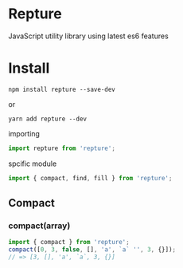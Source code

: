 # Repture
JavaScript utility library using latest es6 features

# Install

```ssh
npm install repture --save-dev
```
or
```ssh
yarn add repture --dev
```

importing
```javascript
import repture from 'repture';
```
spcific module
```javascript
import { compact, find, fill } from 'repture';
```

## Compact

### compact(array)
```javascript
import { compact } from 'repture';
compact([0, 3, false, [], 'a', `a` '', 3, {}]);
// => [3, [], 'a', `a`, 3, {}]
```

